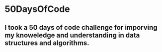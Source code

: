 # 50DaysOfCode

## I took a 50 days of code challenge for imporving my knoweledge and understanding in data structures and algorithms. 
